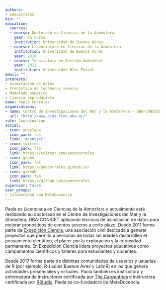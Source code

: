 ```yaml
---
authors:
- paocorrales
bio: ""
education:
  courses:
  - course: Doctorado en Ciencias de la Atmósfera
    year: en curso
    institution: Universidad de Buenos Aires
  - course: Licenciatura en Ciencias de la Atmósfera
    institution: Universidad de Buenos Aires
    year: 2018
  - course: Tecnicatura en Gestión Ambiental
    year: 2012
    institution: Universidad Blas Pascal
email: ""
interests:
- Asimilación de datos
- Pronóstico de fenómenos severos
- Modelado numérico
- Ciencia reproducible
name: Paola Corrales
organizations:
- name: Centro de Investigaciones del Mar y la Atmósfera - UBA-CONICET
  url: "http://www.cima.fcen.uba.ar/"
role: Coordinación
social:
- icon: envelope
  icon_pack: fas
  link: '#contact'
- icon: twitter
  icon_pack: fab
  link: https://twitter.com/paobcorrales
- icon: globe
  icon_pack: fas
  link: https://paocorrales.github.io/
- icon: github
  icon_pack: fab
  link: https://github.com/paocorrales
superuser: false
user_groups:
- Colaboraron con MetaDocencia
---
```


Paola es Licenciada en Ciencias de la Atmósfera y actualmente está realizando su doctorado en el Centro de Investigaciones del Mar y la Atmósfera, UBA-CONICET aplicando técnicas de asimilación de datos para mejorar pronósticos de eventos severos a corto plazo. Desde 2011 forma parte de [Expedición Ciencia](http://expedicionciencia.org.ar/), una asociación civil dedicada a generar proyectos que permita a personas de todas las edades desarrollen el pensamiento científico, el placer por la exploración y la curiosidad permanente. En Expedición Ciencia lidera proyectos educativos como campamentos científicos y talleres para estudiantes y docentes.

Desde 2017 forma parte de distintas comunidades de usuarios y usuarias de R (por ejemplo, R-Ladies Buenos Aires y LatinR) en las que genera actividades presenciales y virtuales. Paola también es instructora y entrenadora de instructores certificada por [The Carpentries](https://carpentries.org/) e instructora certificada por [RStudio](https://education.rstudio.com/trainers/people/corrales+paola/). Paola es co-fundadora de MetaDocencia.


